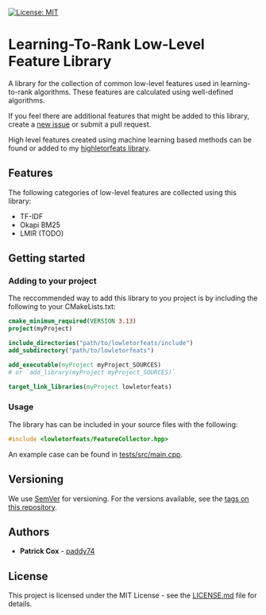 [![License: MIT](https://img.shields.io/badge/License-MIT-yellow.svg)](https://opensource.org/licenses/MIT)

# Learning-To-Rank Low-Level Feature Library

A library for the collection of common low-level features used in learning-to-rank algorithms. These features are calculated using well-defined algorithms.

If you feel there are additional features that might be added to this library, create a [new issue](issues/new) or submit a pull request.

High level features created using machine learning based methods can be found or added to my [highletorfeats library](https://github.com/paddy74/highletorfeats/).

## Features

The following categories of low-level features are collected using this library:

- TF-IDF
- Okapi BM25
- LMIR (TODO)

## Getting started

### Adding to your project

The reccommended way to add this library to you project is by including the following to your CMakeLists.txt:

```cmake
cmake_minimum_required(VERSION 3.13)
project(myProject)

include_directories("path/to/lowletorfeats/include")
add_subdirectory("path/to/lowletorfeats")

add_executable(myProject myProject_SOURCES)
# or `add_library(myProject myProject_SOURCES)`

target_link_libraries(myProject lowletorfeats)
```

### Usage

The library has can be included in your source files with the following:

```cpp
#include <lowletorfeats/FeatureCollector.hpp>
```

An example case can be found in [tests/src/main.cpp](tests/src/main.cpp).

## Versioning

We use [SemVer](http://semver.org/) for versioning. For the versions available, see the [tags on this repository](tags).

## Authors

- **Patrick Cox** - [paddy74](https://github.com/paddy74)

## License

This project is licensed under the MIT License - see the [LICENSE.md](LICENSE.md) file for details.

